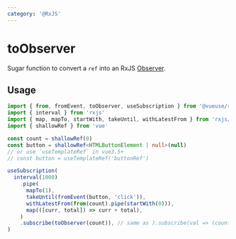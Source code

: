 ```yaml
---
category: '@RxJS'
---
```


# toObserver

Sugar function to convert a `ref` into an RxJS [Observer](https://rxjs.dev/guide/observer).

## Usage

```ts
import { from, fromEvent, toObserver, useSubscription } from '@vueuse/rxjs'
import { interval } from 'rxjs'
import { map, mapTo, startWith, takeUntil, withLatestFrom } from 'rxjs/operators'
import { shallowRef } from 'vue'

const count = shallowRef(0)
const button = shallowRef<HTMLButtonElement | null>(null)
// or use `useTemplateRef` in vue3.5+
// const button = useTemplateRef('buttonRef')

useSubscription(
  interval(1000)
    .pipe(
      mapTo(1),
      takeUntil(fromEvent(button, 'click')),
      withLatestFrom(from(count).pipe(startWith(0))),
      map(([curr, total]) => curr + total),
    )
    .subscribe(toObserver(count)), // same as ).subscribe(val => (count.value = val))
)
```
